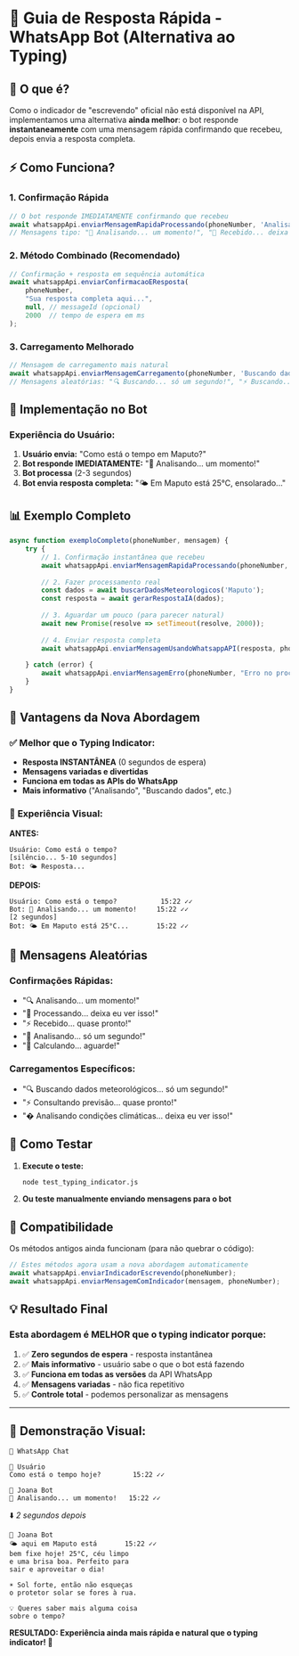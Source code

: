 # 📱 Guia de Resposta Rápida - WhatsApp Bot (Alternativa ao Typing)

## 🎯 O que é?
Como o indicador de "escrevendo" oficial não está disponível na API, implementamos uma alternativa **ainda melhor**: o bot responde **instantaneamente** com uma mensagem rápida confirmando que recebeu, depois envia a resposta completa.

## ⚡ Como Funciona?

### 1. **Confirmação Rápida**
```javascript
// O bot responde IMEDIATAMENTE confirmando que recebeu
await whatsappApi.enviarMensagemRapidaProcessando(phoneNumber, 'Analisando');
// Mensagens tipo: "🧠 Analisando... um momento!", "👀 Recebido... deixa eu ver isso!"
```

### 2. **Método Combinado (Recomendado)**
```javascript
// Confirmação + resposta em sequência automática
await whatsappApi.enviarConfirmacaoEResposta(
    phoneNumber, 
    "Sua resposta completa aqui...", 
    null, // messageId (opcional)
    2000  // tempo de espera em ms
);
```

### 3. **Carregamento Melhorado**
```javascript
// Mensagem de carregamento mais natural
await whatsappApi.enviarMensagemCarregamento(phoneNumber, 'Buscando dados meteorológicos');
// Mensagens aleatórias: "🔍 Buscando... só um segundo!", "⚡ Buscando... quase pronto!"
```

## 🔧 Implementação no Bot

### Experiência do Usuário:
1. **Usuário envia:** "Como está o tempo em Maputo?"
2. **Bot responde IMEDIATAMENTE:** "🧠 Analisando... um momento!"
3. **Bot processa** (2-3 segundos)
4. **Bot envia resposta completa:** "🌤️ Em Maputo está 25°C, ensolarado..."

## 📊 Exemplo Completo
```javascript
async function exemploCompleto(phoneNumber, mensagem) {
    try {
        // 1. Confirmação instantânea que recebeu
        await whatsappApi.enviarMensagemRapidaProcessando(phoneNumber, 'Analisando');
        
        // 2. Fazer processamento real
        const dados = await buscarDadosMeteorologicos('Maputo');
        const resposta = await gerarRespostaIA(dados);
        
        // 3. Aguardar um pouco (para parecer natural)
        await new Promise(resolve => setTimeout(resolve, 2000));
        
        // 4. Enviar resposta completa
        await whatsappApi.enviarMensagemUsandoWhatsappAPI(resposta, phoneNumber);
        
    } catch (error) {
        await whatsappApi.enviarMensagemErro(phoneNumber, "Erro no processamento");
    }
}
```

## 🎨 Vantagens da Nova Abordagem

### ✅ **Melhor que o Typing Indicator:**
- **Resposta INSTANTÂNEA** (0 segundos de espera)
- **Mensagens variadas e divertidas** 
- **Funciona em todas as APIs do WhatsApp**
- **Mais informativo** ("Analisando", "Buscando dados", etc.)

### 📱 **Experiência Visual:**

**ANTES:**
```
Usuário: Como está o tempo?
[silêncio... 5-10 segundos]
Bot: 🌤️ Resposta...
```

**DEPOIS:**
```
Usuário: Como está o tempo?           15:22 ✓✓
Bot: 🧠 Analisando... um momento!     15:22 ✓✓
[2 segundos]
Bot: 🌤️ Em Maputo está 25°C...       15:22 ✓✓
```

## 🎲 Mensagens Aleatórias

### Confirmações Rápidas:
- "🔍 Analisando... um momento!"
- "🧠 Processando... deixa eu ver isso!"
- "⚡ Recebido... quase pronto!"
- "👀 Analisando... só um segundo!"
- "🤖 Calculando... aguarde!"

### Carregamentos Específicos:
- "🔍 Buscando dados meteorológicos... só um segundo!"
- "⚡ Consultando previsão... quase pronto!"
- "� Analisando condições climáticas... deixa eu ver isso!"

## 🧪 Como Testar

1. **Execute o teste:**
   ```bash
   node test_typing_indicator.js
   ```

2. **Ou teste manualmente enviando mensagens para o bot**

## 🚨 Compatibilidade

Os métodos antigos ainda funcionam (para não quebrar o código):
```javascript
// Estes métodos agora usam a nova abordagem automaticamente
await whatsappApi.enviarIndicadorEscrevendo(phoneNumber);
await whatsappApi.enviarMensagemComIndicador(mensagem, phoneNumber);
```

## 💡 Resultado Final

### **Esta abordagem é MELHOR que o typing indicator porque:**

1. ✅ **Zero segundos de espera** - resposta instantânea
2. ✅ **Mais informativo** - usuário sabe o que o bot está fazendo
3. ✅ **Funciona em todas as versões** da API WhatsApp
4. ✅ **Mensagens variadas** - não fica repetitivo
5. ✅ **Controle total** - podemos personalizar as mensagens

---

## 🎯 Demonstração Visual:

```
📱 WhatsApp Chat

👤 Usuário
Como está o tempo hoje?        15:22 ✓✓

🤖 Joana Bot  
🧠 Analisando... um momento!   15:22 ✓✓
```

⬇️ *2 segundos depois*

```
🤖 Joana Bot
🌤️ aqui em Maputo está       15:22 ✓✓
bem fixe hoje! 25°C, céu limpo 
e uma brisa boa. Perfeito para
sair e aproveitar o dia! 

☀️ Sol forte, então não esqueças
o protetor solar se fores à rua.

💡 Queres saber mais alguma coisa 
sobre o tempo?
```

**RESULTADO: Experiência ainda mais rápida e natural que o typing indicator! 🎉**
